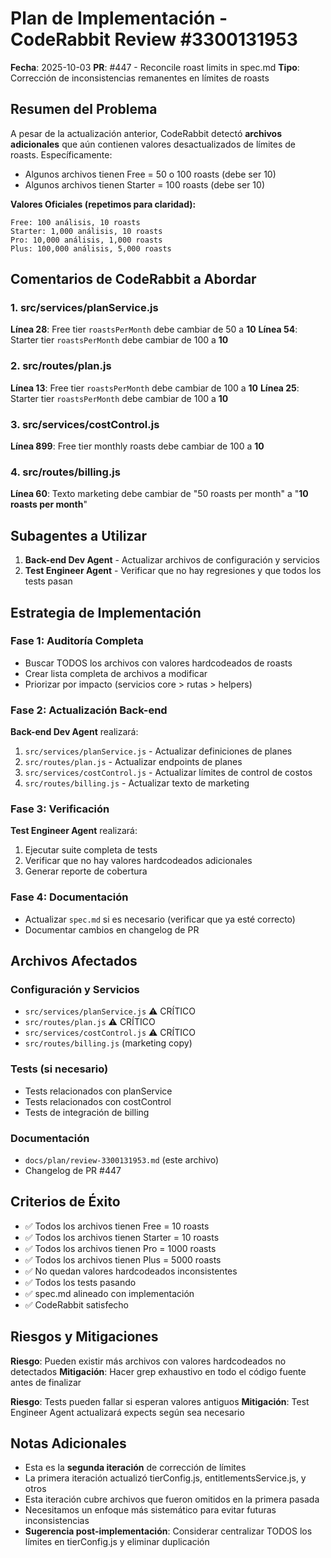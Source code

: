 # Plan de Implementación - CodeRabbit Review #3300131953

**Fecha**: 2025-10-03
**PR**: #447 - Reconcile roast limits in spec.md
**Tipo**: Corrección de inconsistencias remanentes en límites de roasts

## Resumen del Problema

A pesar de la actualización anterior, CodeRabbit detectó **archivos adicionales** que aún contienen valores desactualizados de límites de roasts. Específicamente:

- Algunos archivos tienen Free = 50 o 100 roasts (debe ser 10)
- Algunos archivos tienen Starter = 100 roasts (debe ser 10)

**Valores Oficiales (repetimos para claridad):**
```
Free: 100 análisis, 10 roasts
Starter: 1,000 análisis, 10 roasts
Pro: 10,000 análisis, 1,000 roasts
Plus: 100,000 análisis, 5,000 roasts
```

## Comentarios de CodeRabbit a Abordar

### 1. src/services/planService.js
**Línea 28**: Free tier `roastsPerMonth` debe cambiar de 50 a **10**
**Línea 54**: Starter tier `roastsPerMonth` debe cambiar de 100 a **10**

### 2. src/routes/plan.js
**Línea 13**: Free tier `roastsPerMonth` debe cambiar de 100 a **10**
**Línea 25**: Starter tier `roastsPerMonth` debe cambiar de 100 a **10**

### 3. src/services/costControl.js
**Línea 899**: Free tier monthly roasts debe cambiar de 100 a **10**

### 4. src/routes/billing.js
**Línea 60**: Texto marketing debe cambiar de "50 roasts per month" a "**10 roasts per month**"

## Subagentes a Utilizar

1. **Back-end Dev Agent** - Actualizar archivos de configuración y servicios
2. **Test Engineer Agent** - Verificar que no hay regresiones y que todos los tests pasan

## Estrategia de Implementación

### Fase 1: Auditoría Completa
- Buscar TODOS los archivos con valores hardcodeados de roasts
- Crear lista completa de archivos a modificar
- Priorizar por impacto (servicios core > rutas > helpers)

### Fase 2: Actualización Back-end
**Back-end Dev Agent** realizará:
1. `src/services/planService.js` - Actualizar definiciones de planes
2. `src/routes/plan.js` - Actualizar endpoints de planes
3. `src/services/costControl.js` - Actualizar límites de control de costos
4. `src/routes/billing.js` - Actualizar texto de marketing

### Fase 3: Verificación
**Test Engineer Agent** realizará:
1. Ejecutar suite completa de tests
2. Verificar que no hay valores hardcodeados adicionales
3. Generar reporte de cobertura

### Fase 4: Documentación
- Actualizar `spec.md` si es necesario (verificar que ya esté correcto)
- Documentar cambios en changelog de PR

## Archivos Afectados

### Configuración y Servicios
- `src/services/planService.js` ⚠️ CRÍTICO
- `src/routes/plan.js` ⚠️ CRÍTICO
- `src/services/costControl.js` ⚠️ CRÍTICO
- `src/routes/billing.js` (marketing copy)

### Tests (si necesario)
- Tests relacionados con planService
- Tests relacionados con costControl
- Tests de integración de billing

### Documentación
- `docs/plan/review-3300131953.md` (este archivo)
- Changelog de PR #447

## Criterios de Éxito

- ✅ Todos los archivos tienen Free = 10 roasts
- ✅ Todos los archivos tienen Starter = 10 roasts
- ✅ Todos los archivos tienen Pro = 1000 roasts
- ✅ Todos los archivos tienen Plus = 5000 roasts
- ✅ No quedan valores hardcodeados inconsistentes
- ✅ Todos los tests pasando
- ✅ spec.md alineado con implementación
- ✅ CodeRabbit satisfecho

## Riesgos y Mitigaciones

**Riesgo**: Pueden existir más archivos con valores hardcodeados no detectados
**Mitigación**: Hacer grep exhaustivo en todo el código fuente antes de finalizar

**Riesgo**: Tests pueden fallar si esperan valores antiguos
**Mitigación**: Test Engineer Agent actualizará expects según sea necesario

## Notas Adicionales

- Esta es la **segunda iteración** de corrección de límites
- La primera iteración actualizó tierConfig.js, entitlementsService.js, y otros
- Esta iteración cubre archivos que fueron omitidos en la primera pasada
- Necesitamos un enfoque más sistemático para evitar futuras inconsistencias
- **Sugerencia post-implementación**: Considerar centralizar TODOS los límites en tierConfig.js y eliminar duplicación
